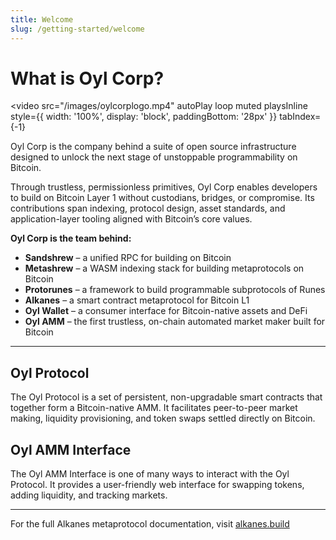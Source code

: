 ```yaml
---
title: Welcome
slug: /getting-started/welcome
---
```


# What is Oyl Corp?

<video
  src="/images/oylcorplogo.mp4"
  autoPlay
  loop
  muted
  playsInline
  style={{ width: '100%', display: 'block', paddingBottom: '28px' }}
  tabIndex={-1}
>
</video>

Oyl Corp is the company behind a suite of open source infrastructure designed to unlock the next stage of unstoppable programmability on Bitcoin.

Through trustless, permissionless primitives, Oyl Corp enables developers to build on Bitcoin Layer 1 without custodians, bridges, or compromise. Its contributions span indexing, protocol design, asset standards, and application-layer tooling aligned with Bitcoin’s core values.

**Oyl Corp is the team behind:**
- **Sandshrew** – a unified RPC for building on Bitcoin
- **Metashrew** – a WASM indexing stack for building metaprotocols on Bitcoin
- **Protorunes** – a framework to build programmable subprotocols of Runes
- **Alkanes** – a smart contract metaprotocol for Bitcoin L1
- **Oyl Wallet** – a consumer interface for Bitcoin-native assets and DeFi
- **Oyl AMM** – the first trustless, on-chain automated market maker built for Bitcoin

---

## Oyl Protocol
The Oyl Protocol is a set of persistent, non-upgradable smart contracts that together form a Bitcoin-native AMM. It facilitates peer-to-peer market making, liquidity provisioning, and token swaps settled directly on Bitcoin.

## Oyl AMM Interface
The Oyl AMM Interface is one of many ways to interact with the Oyl Protocol. It provides a user-friendly web interface for swapping tokens, adding liquidity, and tracking markets.

---

For the full Alkanes metaprotocol documentation, visit [alkanes.build](https://alkanes.build)
